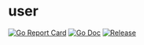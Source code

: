 # user

[![Go Report Card](https://goreportcard.com/badge/github.com/dangersalad/go-user?style=flat-square)](https://goreportcard.com/report/github.com/dangersalad/go-user)
[![Go Doc](https://img.shields.io/badge/godoc-reference-blue.svg?style=flat-square)](https://godoc.org/github.com/dangersalad/go-user)
[![Release](https://img.shields.io/github/release/dangersalad/go-user.svg?style=flat-square)](https://github.com/dangersalad/go-user/releases/latest)

